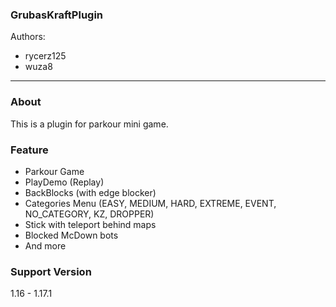 ### GrubasKraftPlugin
Authors:
* rycerz125
* wuza8
---
### About
This is a plugin for parkour mini game.

### Feature
* Parkour Game
* PlayDemo (Replay)
* BackBlocks (with edge blocker)
* Categories Menu (EASY, MEDIUM, HARD, EXTREME, EVENT, NO_CATEGORY, KZ, DROPPER)
* Stick with teleport behind maps
* Blocked McDown bots
* And more

### Support Version
1.16 - 1.17.1
